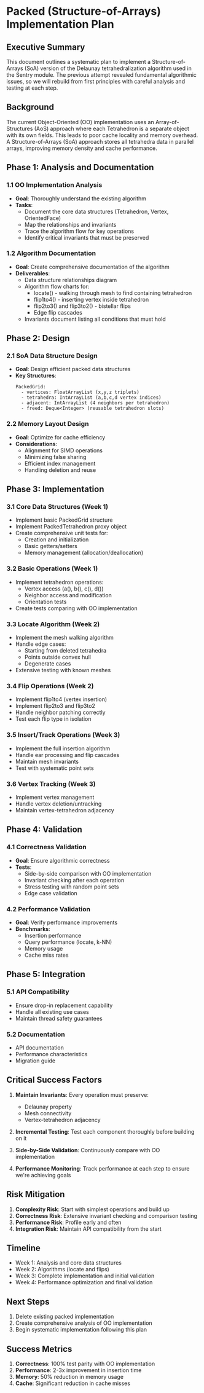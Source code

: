 # Packed (Structure-of-Arrays) Implementation Plan

## Executive Summary

This document outlines a systematic plan to implement a Structure-of-Arrays (SoA) version of the Delaunay tetrahedralization algorithm used in the Sentry module. The previous attempt revealed fundamental algorithmic issues, so we will rebuild from first principles with careful analysis and testing at each step.

## Background

The current Object-Oriented (OO) implementation uses an Array-of-Structures (AoS) approach where each Tetrahedron is a separate object with its own fields. This leads to poor cache locality and memory overhead. A Structure-of-Arrays (SoA) approach stores all tetrahedra data in parallel arrays, improving memory density and cache performance.

## Phase 1: Analysis and Documentation

### 1.1 OO Implementation Analysis
- **Goal**: Thoroughly understand the existing algorithm
- **Tasks**:
  - Document the core data structures (Tetrahedron, Vertex, OrientedFace)
  - Map the relationships and invariants
  - Trace the algorithm flow for key operations
  - Identify critical invariants that must be preserved

### 1.2 Algorithm Documentation
- **Goal**: Create comprehensive documentation of the algorithm
- **Deliverables**:
  - Data structure relationships diagram
  - Algorithm flow charts for:
    - locate() - walking through mesh to find containing tetrahedron
    - flip1to4() - inserting vertex inside tetrahedron
    - flip2to3() and flip3to2() - bistellar flips
    - Edge flip cascades
  - Invariants document listing all conditions that must hold

## Phase 2: Design

### 2.1 SoA Data Structure Design
- **Goal**: Design efficient packed data structures
- **Key Structures**:
  ```
  PackedGrid:
    - vertices: FloatArrayList (x,y,z triplets)
    - tetrahedra: IntArrayList (a,b,c,d vertex indices)
    - adjacent: IntArrayList (4 neighbors per tetrahedron)
    - freed: Deque<Integer> (reusable tetrahedron slots)
  ```

### 2.2 Memory Layout Design
- **Goal**: Optimize for cache efficiency
- **Considerations**:
  - Alignment for SIMD operations
  - Minimizing false sharing
  - Efficient index management
  - Handling deletion and reuse

## Phase 3: Implementation

### 3.1 Core Data Structures (Week 1)
- Implement basic PackedGrid structure
- Implement PackedTetrahedron proxy object
- Create comprehensive unit tests for:
  - Creation and initialization
  - Basic getters/setters
  - Memory management (allocation/deallocation)
  
### 3.2 Basic Operations (Week 1)
- Implement tetrahedron operations:
  - Vertex access (a(), b(), c(), d())
  - Neighbor access and modification
  - Orientation tests
- Create tests comparing with OO implementation

### 3.3 Locate Algorithm (Week 2)
- Implement the mesh walking algorithm
- Handle edge cases:
  - Starting from deleted tetrahedra
  - Points outside convex hull
  - Degenerate cases
- Extensive testing with known meshes

### 3.4 Flip Operations (Week 2)
- Implement flip1to4 (vertex insertion)
- Implement flip2to3 and flip3to2
- Handle neighbor patching correctly
- Test each flip type in isolation

### 3.5 Insert/Track Operations (Week 3)
- Implement the full insertion algorithm
- Handle ear processing and flip cascades
- Maintain mesh invariants
- Test with systematic point sets

### 3.6 Vertex Tracking (Week 3)
- Implement vertex management
- Handle vertex deletion/untracking
- Maintain vertex-tetrahedron adjacency

## Phase 4: Validation

### 4.1 Correctness Validation
- **Goal**: Ensure algorithmic correctness
- **Tests**:
  - Side-by-side comparison with OO implementation
  - Invariant checking after each operation
  - Stress testing with random point sets
  - Edge case validation

### 4.2 Performance Validation
- **Goal**: Verify performance improvements
- **Benchmarks**:
  - Insertion performance
  - Query performance (locate, k-NN)
  - Memory usage
  - Cache miss rates

## Phase 5: Integration

### 5.1 API Compatibility
- Ensure drop-in replacement capability
- Handle all existing use cases
- Maintain thread safety guarantees

### 5.2 Documentation
- API documentation
- Performance characteristics
- Migration guide

## Critical Success Factors

1. **Maintain Invariants**: Every operation must preserve:
   - Delaunay property
   - Mesh connectivity
   - Vertex-tetrahedron adjacency
   
2. **Incremental Testing**: Test each component thoroughly before building on it

3. **Side-by-Side Validation**: Continuously compare with OO implementation

4. **Performance Monitoring**: Track performance at each step to ensure we're achieving goals

## Risk Mitigation

1. **Complexity Risk**: Start with simplest operations and build up
2. **Correctness Risk**: Extensive invariant checking and comparison testing
3. **Performance Risk**: Profile early and often
4. **Integration Risk**: Maintain API compatibility from the start

## Timeline

- Week 1: Analysis and core data structures
- Week 2: Algorithms (locate and flips)
- Week 3: Complete implementation and initial validation
- Week 4: Performance optimization and final validation

## Next Steps

1. Delete existing packed implementation
2. Create comprehensive analysis of OO implementation
3. Begin systematic implementation following this plan

## Success Metrics

1. **Correctness**: 100% test parity with OO implementation
2. **Performance**: 2-3x improvement in insertion time
3. **Memory**: 50% reduction in memory usage
4. **Cache**: Significant reduction in cache misses